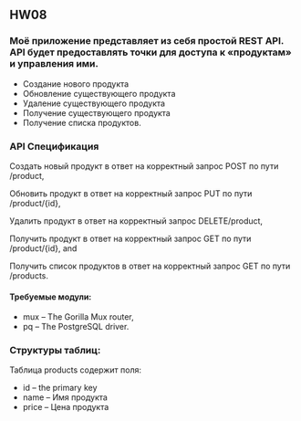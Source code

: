 ## HW08
###  Моё приложение представляет из себя простой REST API. API будет предоставлять точки для доступа к «продуктам» и управления ими.

- Создание нового продукта
- Обновление существующего продукта
- Удаление существующего продукта
- Получение существующего продукта
- Получение списка продуктов.

### API Спецификация

<p> Создать новый продукт в ответ на корректный запрос POST по пути /product,
<p> Обновить продукт в ответ на корректный запрос PUT по пути /product/{id},
<p> Удалить продукт в ответ на корректный запрос DELETE/product,
<p> Получить продукт в ответ на корректный запрос GET по пути /product/{id}, and
<p> Получить список продуктов в ответ на корректный запрос GET по пути /products.


#### Требуемые модули:
- mux – The Gorilla Mux router,
- pq – The PostgreSQL driver.

### Структуры таблиц:
Таблица products содержит поля:
- id – the primary key
- name – Имя продукта
- price – Цена продукта